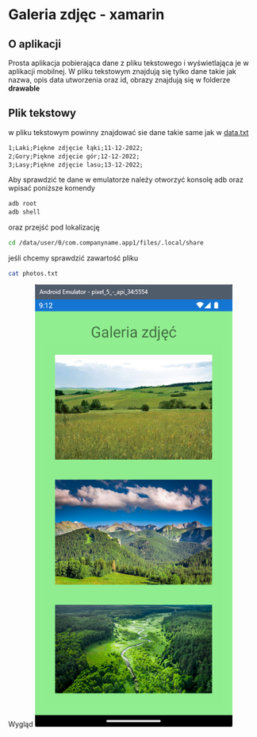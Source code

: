 # Galeria zdjęc - xamarin

## O aplikacji
Prosta aplikacja pobierająca dane z pliku tekstowego i wyświetlająca je w aplikacji mobilnej. W pliku tekstowym znajdują się tylko dane takie jak nazwa, opis data utworzenia oraz id, obrazy znajdują się w folderze **drawable**

## Plik tekstowy
w pliku tekstowym powinny znajdować sie dane takie same jak w [data.txt](https://github.com/SouthKioto/photos-gallery-xamarin/blob/master/App1/App1/data/data.txt)

```txt
1;Laki;Piękne zdjęcie łąki;11-12-2022;
2;Gory;Piękne zdjęcie gór;12-12-2022;
3;Lasy;Piękne zdjęcie lasu;13-12-2022;
```

Aby sprawdzić te dane w emulatorze należy otworzyć konsolę adb oraz wpisać poniższe komendy

```bash
adb root
adb shell
```

oraz przejść pod lokalizację
```bash
cd /data/user/0/com.companyname.app1/files/.local/share
```

jeśli chcemy sprawdzić zawartość pliku

```bash
cat photos.txt
```

Wygląd
<img src="https://github.com/SouthKioto/photos-gallery-xamarin/blob/master/App1/App1.Android/Resources/drawable/screenshot.png"/>
